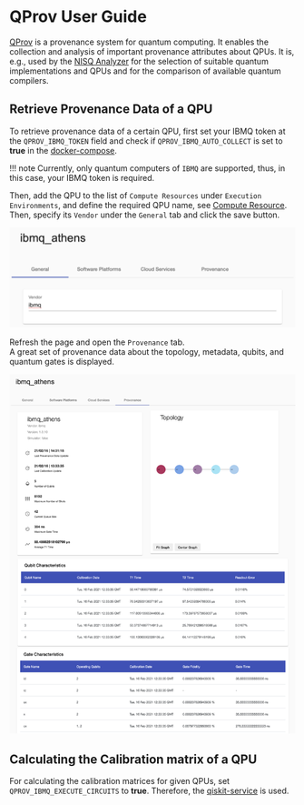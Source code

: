 # QProv User Guide

[QProv](https://github.com/UST-QuAntiL/qprov) is a provenance system for quantum computing. It enables the collection and analysis of important provenance attributes about QPUs. It is, e.g., used by the [NISQ Analyzer](./nisq-analyzer.md) for the selection of suitable quantum implementations and QPUs and for the comparison of available quantum compilers.

## Retrieve Provenance Data of a QPU

To retrieve provenance data of a certain QPU, first set your IBMQ token at the `QPROV_IBMQ_TOKEN` field and check if `QPROV_IBMQ_AUTO_COLLECT` is set to **true** in the [docker-compose](../developer-guide/docker.md).

!!! note 
    Currently, only quantum computers of `IBMQ` are supported, thus, in this case, your IBMQ token is required.

Then, add the QPU to the list of `Compute Resources` under `Execution Environments`, and define the required QPU name, see [Compute Resource](./execution-environments/compute-ressource.md). Then, specify its `Vendor` under the `General` tab and click the save button.

![Define vendor of QPU](./images/qprov/define-vendor.png)

Refresh the page and open the `Provenance` tab.  
A great set of provenance data about the topology, metadata, qubits, and quantum gates is displayed.

![Provenance data of QPU](./images/qprov/provenance-data.png)

## Calculating the Calibration matrix of a QPU

For calculating the calibration matrices for given QPUs, set `QPROV_IBMQ_EXECUTE_CIRCUITS` to **true**. Therefore, the [qiskit-service](https://github.com/UST-QuAntiL/qiskit-service) is used.